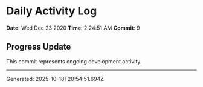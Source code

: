 # Daily Activity Log

**Date**: Wed Dec 23 2020
**Time**: 2:24:51 AM
**Commit**: 9

## Progress Update

This commit represents ongoing development activity.

---
Generated: 2025-10-18T20:54:51.694Z
